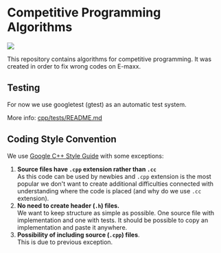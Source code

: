 # Competitive Programming Algorithms
![](https://img.shields.io/github/last-commit/CrafterKolyan/competitive-programming-algorithms.svg)

This repository contains algorithms for competitive programming. It was created in order to fix wrong codes on E-maxx.

## Testing
For now we use googletest (gtest) as an automatic test system.

More info: [cpp/tests/README.md](cpp/tests/README.md)

## Coding Style Convention
We use [Google C++ Style Guide](https://google.github.io/styleguide/cppguide.html)
with some exceptions:
1. **Source files have `.cpp` extension rather than `.cc`** <br />
As this code can be used by newbies and `.cpp` extension is the most popular we don't want to
create additional difficulties connected with understanding where the code is placed (and why do we use `.cc` extension).
2. **No need to create header (`.h`) files.** <br />
We want to keep structure as simple as possible.
One source file with implementation and one with tests.
It should be possible to copy an implementation and paste it anywhere.
3. **Possibility of including source (`.cpp`) files**. <br />
This is due to previous exception.